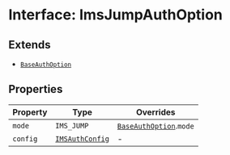 # Interface: ImsJumpAuthOption

## Extends

- [`BaseAuthOption`](base-auth-option.md)

## Properties

| Property | Type | Overrides |
| ------ | ------ | ------ |
| `mode` | `IMS_JUMP` | [`BaseAuthOption`](base-auth-option.md).`mode` |
| `config` | [`IMSAuthConfig`](ims-auth-config.md) | - |

